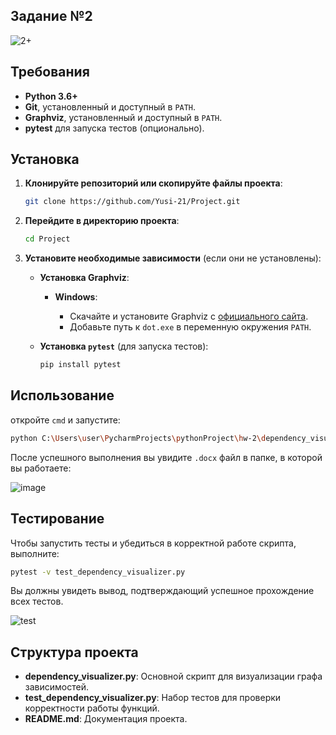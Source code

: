 ## Задание №2
![2+](https://github.com/user-attachments/assets/ed61ced6-dfeb-4ac9-9b0b-ae3287e43c39)

## Требования

- **Python 3.6+**
- **Git**, установленный и доступный в `PATH`.
- **Graphviz**, установленный и доступный в `PATH`.
- **pytest** для запуска тестов (опционально).

## Установка

1. **Клонируйте репозиторий или скопируйте файлы проекта**:

   ```bash
   git clone https://github.com/Yusi-21/Project.git
   ```

2. **Перейдите в директорию проекта**:

   ```bash
   cd Project
   ```

3. **Установите необходимые зависимости** (если они не установлены):

   - **Установка Graphviz**:
     - **Windows**:

       - Скачайте и установите Graphviz с [официального сайта](https://graphviz.org/download/).
       - Добавьте путь к `dot.exe` в переменную окружения `PATH`.

   - **Установка `pytest`** (для запуска тестов):

     ```bash
     pip install pytest
     ```

## Использование

откройте `cmd` и запустите:

```bash
python C:\Users\user\PycharmProjects\pythonProject\hw-2\dependency_visualizer.py -p C:\Users\user\Graphviz\bin\dot -n curl -o curl_dependencies.dot -u http://archive.ubuntu.com/ubuntu/dists/focal/main/binary-amd64/
```

После успешного выполнения вы увидите `.docx` файл в папке, в которой вы работаете:

![image](https://github.com/user-attachments/assets/d036148e-0a57-45b1-9db0-4571494e5096)

## Тестирование

Чтобы запустить тесты и убедиться в корректной работе скрипта, выполните:

```bash
pytest -v test_dependency_visualizer.py
```

Вы должны увидеть вывод, подтверждающий успешное прохождение всех тестов.

![test](https://github.com/user-attachments/assets/477a5dce-01f7-424b-aa74-7bb296641f3b)

## Структура проекта

- **dependency_visualizer.py**: Основной скрипт для визуализации графа зависимостей.
- **test_dependency_visualizer.py**: Набор тестов для проверки корректности работы функций.
- **README.md**: Документация проекта.

